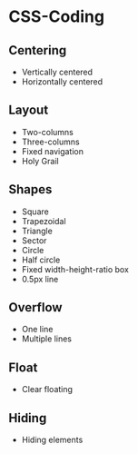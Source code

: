 # CSS-Coding

## Centering
* Vertically centered
* Horizontally centered

## Layout
* Two-columns
* Three-columns
* Fixed navigation
* Holy Grail

## Shapes
* Square
* Trapezoidal
* Triangle
* Sector
* Circle
* Half circle
* Fixed width-height-ratio box
* 0.5px line

## Overflow
* One line
* Multiple lines

## Float
* Clear floating

## Hiding
* Hiding elements